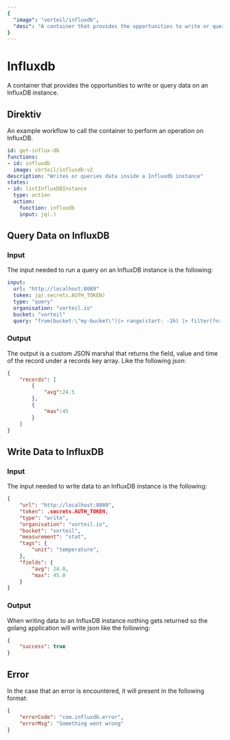 ```yaml
---
{
  "image": "vorteil/influxdb",
  "desc": "A container that provides the opportunities to write or query data on an InfluxDB instance."
}
---
```

# Influxdb

A container that provides the opportunities to write or query data on an InfluxDB instance.

## Direktiv

An example workflow to call the container to perform an operation on InfluxDB.

```yaml
id: get-influx-db
functions:
- id: influxdb
  image: vorteil/influxdb:v2
description: "Writes or queries data inside a Influxdb instance"
states:
- id: listInfluxDBInstance
  type: action
  action:
    function: influxdb
    input: jq(.)
```

## Query Data on InfluxDB

### Input

The input needed to run a query on an InfluxDB instance is the following: 

```yaml
input:
  url: "http://localhost:8089"
  token: jq(.secrets.AUTH_TOKEN)
  type: "query"
  organisation: "vorteil.io"
  bucket: "vorteil"
  query: "from(bucket:\"my-bucket\")|> range(start: -1h) |> filter(fn: (r) => r._measurement == \"stat\""
```

### Output 

The output is a custom JSON marshal that returns the field, value and time of the record under a records key array. Like the following json:

```json
{
    "records": [
        {
            "avg":24.5
        }, 
        {
            "max":45
        }
    ]
}
```

## Write Data to InfluxDB

### Input

The input needed to write data to an InfluxDB instance is the following:

```json
{
    "url": "http://localhost:8089",
    "token": .secrets.AUTH_TOKEN,
    "type": "write",
    "organisation": "vorteil.io",
    "bucket": "vorteil",
    "measurement": "stat",
    "tags": {
        "unit": "temperature",
    },
    "fields": {
        "avg": 24.0,
        "max": 45.0
    }
}
```

### Output

When writing data to an InfluxDB instance nothing gets returned so the golang application will write json like the following:

```json
{
    "success": true
}
```

## Error

In the case that an error is encountered, it will present in the following format:

```json
{
    "errorCode": "com.influxdb.error",
    "errorMsg": "Something went wrong"
}
```